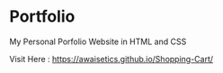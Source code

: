 # Portfolio
My Personal Porfolio Website in HTML and CSS

Visit Here : https://awaisetics.github.io/Shopping-Cart/
